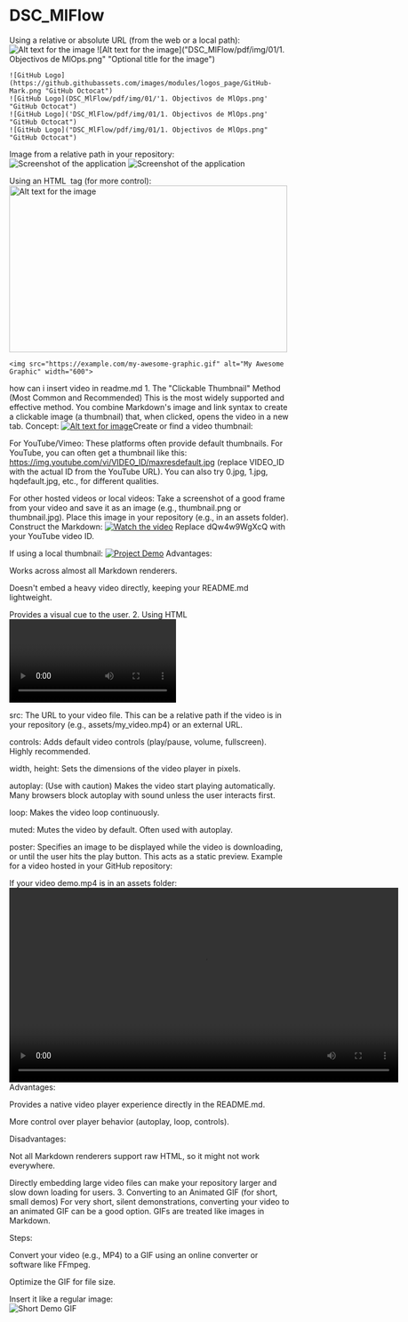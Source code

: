 # DSC_MlFlow



Using a relative or absolute URL (from the web or a local path):
    ![Alt text for the image](image_url_or_path "Optional title for the image")
    ![Alt text for the image]("DSC_MlFlow/pdf/img/01/1. Objectivos de MlOps.png" "Optional title for the image") 

    ![GitHub Logo](https://github.githubassets.com/images/modules/logos_page/GitHub-Mark.png "GitHub Octocat")
    ![GitHub Logo](DSC_MlFlow/pdf/img/01/'1. Objectivos de MlOps.png' "GitHub Octocat")
    ![GitHub Logo]('DSC_MlFlow/pdf/img/01/1. Objectivos de MlOps.png' "GitHub Octocat")
    ![GitHub Logo]("DSC_MlFlow/pdf/img/01/1. Objectivos de MlOps.png" "GitHub Octocat")

Image from a relative path in your repository:
    ![Screenshot of the application](assets/screenshot.png)
    ![Screenshot of the application](DSC_MlFlow/pdf/img/01/1.Objectivos-de-MlOps.png)


Using an HTML <img> tag (for more control):
    <img src="DSC_MlFlow/pdf/img/01/1.Objectivos_de_MlOps.png" alt="Alt text for the image" width="500" height="300" align="center">

    <img src="https://example.com/my-awesome-graphic.gif" alt="My Awesome Graphic" width="600">



how can i insert video in readme.md
    1. The "Clickable Thumbnail" Method (Most Common and Recommended)
    This is the most widely supported and effective method. You combine Markdown's image and link syntax to create a clickable image (a thumbnail) that, when clicked, opens the video in a new tab.
    Concept: [![Alt text for image](path/to/thumbnail.jpg)](URL_of_your_video "Optional title for video link")Create or find a video thumbnail:

For YouTube/Vimeo: These platforms often provide default thumbnails. For YouTube, you can often get a thumbnail like this: https://img.youtube.com/vi/VIDEO_ID/maxresdefault.jpg (replace VIDEO_ID with the actual ID from the YouTube URL). You can also try 0.jpg, 1.jpg, hqdefault.jpg, etc., for different qualities.

For other hosted videos or local videos: Take a screenshot of a good frame from your video and save it as an image (e.g., thumbnail.png or thumbnail.jpg). Place this image in your repository (e.g., in an assets folder).
Construct the Markdown:
[![Watch the video](https://img.youtube.com/vi/dQw4w9WgXcQ/maxresdefault.jpg)](https://www.youtube.com/watch?v=dQw4w9WgXcQ "Click to watch the video demo")
Replace dQw4w9WgXcQ with your YouTube video ID.

If using a local thumbnail:
[![Project Demo](assets/demo_thumbnail.png)](https://example.com/path/to/your/video.mp4 "View Project Demo")
Advantages:

Works across almost all Markdown renderers.

Doesn't embed a heavy video directly, keeping your README.md lightweight.

Provides a visual cue to the user.
    2. Using HTML <video> tag (Limited Support, but possible on GitHub)
    While Markdown doesn't natively support video tags, many Markdown renderers (including GitHub's) will parse raw HTML. This gives you more control, but it's not universally supported.
        <video src="URL_of_your_video.mp4" controls width="640" height="360" poster="optional_thumbnail.jpg"></video>
        <video src="assets/demo.mp4" controls width="700"></video>
        <video src="https://github.com/YOUR_USERNAME/YOUR_REPO/assets/YOUR_ASSET_ID/YOUR_VIDEO_GUID.mp4" controls width="600"></video>
Explanation of attributes:

src: The URL to your video file. This can be a relative path if the video is in your repository (e.g., assets/my_video.mp4) or an external URL.

controls: Adds default video controls (play/pause, volume, fullscreen). Highly recommended.

width, height: Sets the dimensions of the video player in pixels.

autoplay: (Use with caution) Makes the video start playing automatically. Many browsers block autoplay with sound unless the user interacts first.

loop: Makes the video loop continuously.

muted: Mutes the video by default. Often used with autoplay.

poster: Specifies an image to be displayed while the video is downloading, or until the user hits the play button. This acts as a static preview.
Example for a video hosted in your GitHub repository:

If your video demo.mp4 is in an assets folder:
<video src="assets/demo.mp4" controls width="700"></video>
Advantages:

Provides a native video player experience directly in the README.md.

More control over player behavior (autoplay, loop, controls).

Disadvantages:

Not all Markdown renderers support raw HTML, so it might not work everywhere.

Directly embedding large video files can make your repository larger and slow down loading for users.
    3. Converting to an Animated GIF (for short, small demos)
For very short, silent demonstrations, converting your video to an animated GIF can be a good option. GIFs are treated like images in Markdown.

Steps:

Convert your video (e.g., MP4) to a GIF using an online converter or software like FFmpeg.

Optimize the GIF for file size.

Insert it like a regular image:  
        ![Short Demo GIF](assets/short_demo.gif)